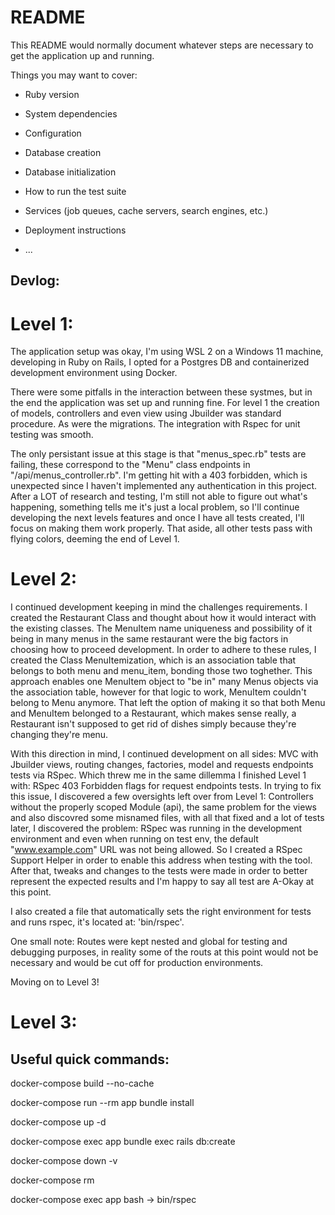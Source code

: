 # README

This README would normally document whatever steps are necessary to get the
application up and running.

Things you may want to cover:

* Ruby version

* System dependencies

* Configuration

* Database creation

* Database initialization

* How to run the test suite

* Services (job queues, cache servers, search engines, etc.)

* Deployment instructions

* ...
## Devlog:

# Level 1:

The application setup was okay, I'm using WSL 2 on a Windows 11 machine, developing in Ruby on Rails, I opted for a Postgres DB and containerized development environment using Docker.

There were some pitfalls in the interaction between these systmes, but in the end the application was set up and running fine. For level 1 the creation of models, controllers and even view using Jbuilder was standard procedure. As were the migrations. The integration with Rspec for unit testing was smooth. 

The only persistant issue at this stage is that "menus_spec.rb" tests are failing, these correspond to the "Menu" class endpoints in "/api/menus_controller.rb". I'm getting hit with a 403 forbidden, which is unexpected since I haven't implemented any authentication in this project. After a LOT of research and testing, I'm still not able to figure out what's happening, something tells me it's just a local problem, so I'll continue developing the next levels features and once I have all tests created, I'll focus on making them work properly. That aside, all other tests pass with flying colors, deeming the end of Level 1.

# Level 2:

I continued development keeping in mind the challenges requirements. I created the Restaurant Class and thought about how it would interact with the existing classes. The MenuItem name uniqueness and possibility of it being in many menus in the same restaurant were the big factors in choosing how to proceed development. In order to adhere to these rules, I created the Class MenuItemization, which is an association table that belongs to both menu and menu_item, bonding those two toghether. This approach enables one MenuItem object to "be in" many Menus objects via the association table, however for that logic to work, MenuItem couldn't belong to Menu anymore. That left the option of making it so that both Menu and MenuItem belonged to a Restaurant, which makes sense really, a Restaurant isn't supposed to get rid of dishes simply because they're changing they're menu.

With this direction in mind, I continued development on all sides: MVC with Jbuilder views, routing changes, factories, model and requests endpoints tests via RSpec. Which threw me in the same dillemma I finished Level 1 with: RSpec 403 Forbidden flags for request endpoints tests. In trying to fix this issue, I discovered a few oversights left over from Level 1: Controllers without the properly scoped Module (api), the same problem for the views and also discovred some misnamed files, with all that fixed and a lot of tests later, I discovered the problem: RSpec was running in the development environment and even when running on test env, the default "www.example.com" URL was not being allowed. So I created a RSpec Support Helper in order to enable this address when testing with the tool. After that, tweaks and changes to the tests were made in order to better represent the expected results and I'm happy to say all test are A-Okay at this point.

I also created a file that automatically sets the right environment for tests and runs rspec, it's located at: 'bin/rspec'.

One small note: Routes were kept nested and global for testing and debugging purposes, in reality some of the routs at this point would not be necessary and would be cut off for production environments.

Moving on to Level 3!

# Level 3:

## Useful quick commands:

docker-compose build --no-cache

docker-compose run --rm app bundle install

docker-compose up -d

docker-compose exec app bundle exec rails db:create

docker-compose down -v

docker-compose rm

docker-compose exec app bash -> bin/rspec